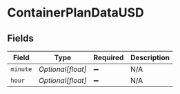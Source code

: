# ContainerPlanDataUSD


## Fields

| Field              | Type               | Required           | Description        |
| ------------------ | ------------------ | ------------------ | ------------------ |
| `minute`           | *Optional[float]*  | :heavy_minus_sign: | N/A                |
| `hour`             | *Optional[float]*  | :heavy_minus_sign: | N/A                |